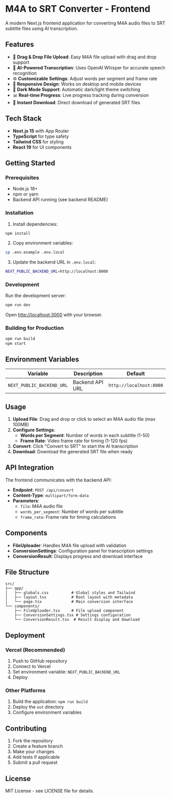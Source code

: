 <!-- @format -->

# M4A to SRT Converter - Frontend

A modern Next.js frontend application for converting M4A audio files to SRT subtitle files using AI transcription.

## Features

- 🎵 **Drag & Drop File Upload**: Easy M4A file upload with drag and drop support
- 🤖 **AI-Powered Transcription**: Uses OpenAI Whisper for accurate speech recognition
- ⚙️ **Customizable Settings**: Adjust words per segment and frame rate
- 📱 **Responsive Design**: Works on desktop and mobile devices
- 🌙 **Dark Mode Support**: Automatic dark/light theme switching
- 📊 **Real-time Progress**: Live progress tracking during conversion
- 💾 **Instant Download**: Direct download of generated SRT files

## Tech Stack

- **Next.js 15** with App Router
- **TypeScript** for type safety
- **Tailwind CSS** for styling
- **React 19** for UI components

## Getting Started

### Prerequisites

- Node.js 18+
- npm or yarn
- Backend API running (see backend README)

### Installation

1. Install dependencies:

```bash
npm install
```

2. Copy environment variables:

```bash
cp .env.example .env.local
```

3. Update the backend URL in `.env.local`:

```bash
NEXT_PUBLIC_BACKEND_URL=http://localhost:8000
```

### Development

Run the development server:

```bash
npm run dev
```

Open [http://localhost:3000](http://localhost:3000) with your browser.

### Building for Production

```bash
npm run build
npm start
```

## Environment Variables

| Variable                  | Description     | Default                 |
| ------------------------- | --------------- | ----------------------- |
| `NEXT_PUBLIC_BACKEND_URL` | Backend API URL | `http://localhost:8000` |

## Usage

1. **Upload File**: Drag and drop or click to select an M4A audio file (max 100MB)
2. **Configure Settings**:
   - **Words per Segment**: Number of words in each subtitle (1-50)
   - **Frame Rate**: Video frame rate for timing (1-120 fps)
3. **Convert**: Click "Convert to SRT" to start the AI transcription
4. **Download**: Download the generated SRT file when ready

## API Integration

The frontend communicates with the backend API:

- **Endpoint**: `POST /api/convert`
- **Content-Type**: `multipart/form-data`
- **Parameters**:
  - `file`: M4A audio file
  - `words_per_segment`: Number of words per subtitle
  - `frame_rate`: Frame rate for timing calculations

## Components

- **FileUploader**: Handles M4A file upload with validation
- **ConversionSettings**: Configuration panel for transcription settings
- **ConversionResult**: Displays progress and download interface

## File Structure

```
src/
├── app/
│   ├── globals.css          # Global styles and Tailwind
│   ├── layout.tsx           # Root layout with metadata
│   └── page.tsx             # Main conversion interface
└── components/
    ├── FileUploader.tsx     # File upload component
    ├── ConversionSettings.tsx # Settings configuration
    └── ConversionResult.tsx  # Result display and download
```

## Deployment

### Vercel (Recommended)

1. Push to GitHub repository
2. Connect to Vercel
3. Set environment variable: `NEXT_PUBLIC_BACKEND_URL`
4. Deploy

### Other Platforms

1. Build the application: `npm run build`
2. Deploy the `out` directory
3. Configure environment variables

## Contributing

1. Fork the repository
2. Create a feature branch
3. Make your changes
4. Add tests if applicable
5. Submit a pull request

## License

MIT License - see LICENSE file for details.
